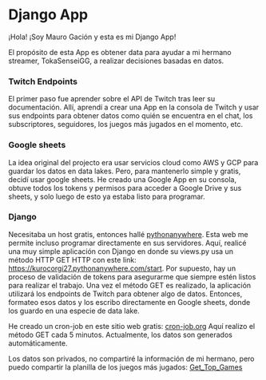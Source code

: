 # Django App
¡Hola! ¡Soy Mauro Gación y esta es mi Django App!

El propósito de esta App es obtener data para ayudar a mi hermano streamer, TokaSenseiGG, a realizar decisiones basadas en datos.

### Twitch Endpoints
El primer paso fue aprender sobre el API de Twitch tras leer su documentación. Allí, aprendí a crear una App en la consola de Twitch y usar sus endpoints para obtener datos como quién se encuentra en el chat, los subscriptores, seguidores, los juegos más jugados en el momento, etc.

### Google sheets
La idea original del projecto era usar servicios cloud como AWS y GCP para guardar los datos en data lakes. Pero, para mantenerlo simple y gratis, decidí usar google sheets.
He creado una Google App en su consola, obtuve todos los tokens y permisos para acceder a Google Drive y sus sheets, y solo luego de esto ya estaba listo para programar.

### Django
Necesitaba un host gratis, entonces hallé [pythonanywhere](https://pythonanywhere.com). Esta web me permite incluso programar directamente en sus servidores. Aquí, realicé una muy simple aplicación con Django en donde su views.py usa un método HTTP GET HTTP con este link: https://kurocorgi27.pythonanywhere.com/start.
Por supuesto, hay un proceso de validación de tokens para asegurarme que siempre estén listos para realizar el trabajo.
Una vez el método GET es realizado, la aplicación utilizará los endpoints de Twitch para obtener algo de datos. Entonces, formateo esos datos y los escribo directamente en Google sheets, donde los guardo en una especie de data lake.

He creado un cron-job en este sitio web gratis: [cron-job.org](https://cron-job.org/en/) Aquí realizo el método GET cada 5 minutos. Actualmente, los datos son generados automáticamente.

Los datos son privados, no compartiré la información de mi hermano, pero puedo compartir la planilla de los juegos más jugados: [Get_Top_Games](https://docs.google.com/spreadsheets/d/1c8D_tLtjIdq3-4jjsQ__Dg_6LDAzko7hCJUZENALxaU/edit#gid=0)
